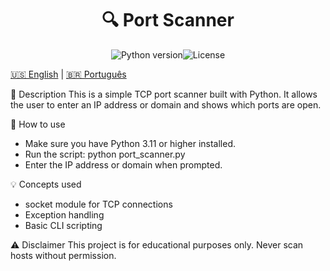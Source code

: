 <h1 align="center">🔍 Port Scanner</h1>
<p align="center"><img src="https://img.shields.io/badge/Python-3.11-blue?logo=python" alt="Python version" /><img src="https://img.shields.io/badge/License-MIT-green.svg" alt="License" /></p>

[🇺🇸 English](README.md) | [🇧🇷 Português](README.pt.md)

📌 Description
This is a simple TCP port scanner built with Python. It allows the user to enter an IP address or domain and shows which ports are open.

🚀 How to use
- Make sure you have Python 3.11 or higher installed.
- Run the script: python port_scanner.py
- Enter the IP address or domain when prompted.

💡 Concepts used
- socket module for TCP connections
- Exception handling
- Basic CLI scripting

⚠️ Disclaimer
This project is for educational purposes only. Never scan hosts without permission.
